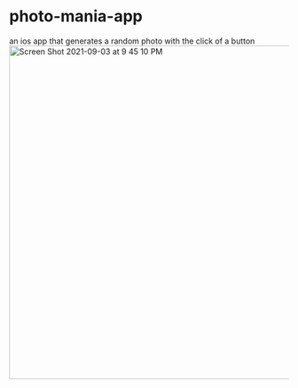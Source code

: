 # photo-mania-app
an ios app that generates a random photo with the click of a button
<img width="601" alt="Screen Shot 2021-09-03 at 9 45 10 PM" src="https://user-images.githubusercontent.com/84868923/132082726-6718648d-3f9e-4471-b2bd-31aa9a1b2289.png">
